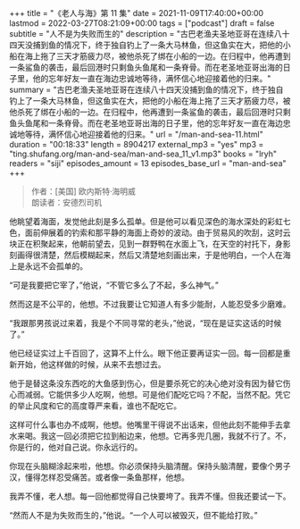 +++
title = "《老人与海》第 11 集"
date = 2021-11-09T17:40:00+00:00
lastmod = 2022-03-27T08:21:09+00:00
tags = ["podcast"]
draft = false
subtitle = "人不是为失败而生的"
description = "古巴老渔夫圣地亚哥在连续八十四天没捕到鱼的情况下，终于独自钓上了一条大马林鱼，但这鱼实在大，把他的小船在海上拖了三天才筋疲力尽，被他杀死了绑在小船的一边。在归程中，他再遭到一条鲨鱼的袭击，最后回港时只剩鱼头鱼尾和一条脊骨。而在老圣地亚哥出海的日子里，他的忘年好友一直在海边忠诚地等待，满怀信心地迎接着他的归来。"
summary = "古巴老渔夫圣地亚哥在连续八十四天没捕到鱼的情况下，终于独自钓上了一条大马林鱼，但这鱼实在大，把他的小船在海上拖了三天才筋疲力尽，被他杀死了绑在小船的一边。在归程中，他再遭到一条鲨鱼的袭击，最后回港时只剩鱼头鱼尾和一条脊骨。而在老圣地亚哥出海的日子里，他的忘年好友一直在海边忠诚地等待，满怀信心地迎接着他的归来。"
url = "/man-and-sea-11.html"
duration = "00:18:33"
length = 8904217
external_mp3 = "yes"
mp3 = "ting.shufang.org/man-and-sea/man-and-sea_11_v1.mp3"
books = "lryh"
readers = "siji"
episodes_amount = 13
episodes_base_url = "man-and-sea"
+++

> 作者：[美国] 欧内斯特·海明威  
> 朗读者：安德烈司机

他眺望着海面，发觉他此刻是多么孤单。但是他可以看见深色的海水深处的彩虹七色，面前伸展着的钓索和那平静的海面上奇妙的波动。由于贸易风的吹刮，这时云块正在积聚起来，他朝前望去，见到一群野鸭在水面上飞，在天空的衬托下，身影刻画得很清楚，然后模糊起来，然后又清楚地刻画出来，于是他明白，一个人在海上是永远不会孤单的。

“可是我要把它宰了，”他说，“不管它多么了不起，多么神气。”

然而这是不公平的，他想。不过我要让它知道人有多少能耐，人能忍受多少磨难。

“我跟那男孩说过来着，我是个不同寻常的老头，”他说，“现在是证实这话的时候了。”

他已经证实过上千百回了，这算不上什么。眼下他正要再证实一回。每一回都是重新开始，他这样做的时候，从来不去想过去。

他于是替这条没东西吃的大鱼感到伤心，但是要杀死它的决心绝对没有因为替它伤心而减弱。它能供多少人吃啊，他想。可是他们配吃它吗？不配，当然不配。凭它的举止风度和它的高度尊严来看，谁也不配吃它。

这样可什么事也办不成啊，他想。他嘴里干得说不出话来，但他此刻不能伸手去拿水来喝。我这一回必须把它拉到船边来，他想。它再多兜几圈，我就不行了。不，你是行的，他对自己说。你永远行的。

你现在头脑糊涂起来啦，他想。你必须保持头脑清醒。保持头脑清醒，要像个男子汉，懂得怎样忍受痛苦。或者像一条鱼那样，他想。

我弄不懂，老人想。每一回他都觉得自己快要垮了。我弄不懂。但我还要试一下。

“然而人不是为失败而生的，”他说。“一个人可以被毁灭，但不能给打败。”